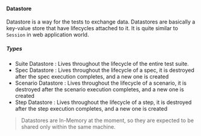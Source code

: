 #### Datastore

Datastore is a way for the tests to exchange data. Datastores are basically a key-value store that have lifecycles attached to it. It is quite similar to `Session` in web application world.

##### Types

- Suite Datastore : Lives throughout the lifecycle of the entire test suite.
- Spec Datastore : Lives throughout the lifecycle of a spec, it is destroyed after the spec execution completes, and a new one is created
- Scenario Datastore : Lives throughout the lifecycle of a scenario, it is destroyed after the scenario execution completes, and a new one is created
- Step Datastore : Lives throughout the lifecycle of a step, it is destroyed after the step execution completes, and a new one is created

> Datastores are In-Memory at the moment, so they are expected to be shared only within the same machine.
